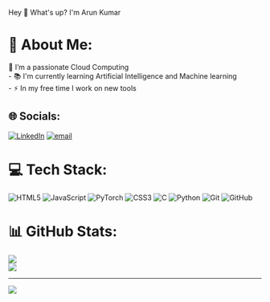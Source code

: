 Hey 👋 What's up?
I'm Arun Kumar
# 💫 About Me:
🔭 I’m a passionate Cloud Computing<br>- 📚 I'm currently learning Artificial Intelligence and Machine learning<br>- ⚡ In my free time I work on new tools


## 🌐 Socials:
[![LinkedIn](https://img.shields.io/badge/LinkedIn-%230077B5.svg?logo=linkedin&logoColor=white)](https://linkedin.com/in/www.linkedin.com/in/killampalliarunkumar66) [![email](https://img.shields.io/badge/Email-D14836?logo=gmail&logoColor=white)](mailto:killampalli666@gmail.com) 

# 💻 Tech Stack:
![HTML5](https://img.shields.io/badge/html5-%23E34F26.svg?style=for-the-badge&logo=html5&logoColor=white) ![JavaScript](https://img.shields.io/badge/javascript-%23323330.svg?style=for-the-badge&logo=javascript&logoColor=%23F7DF1E) ![PyTorch](https://img.shields.io/badge/PyTorch-%23EE4C2C.svg?style=for-the-badge&logo=PyTorch&logoColor=white) ![CSS3](https://img.shields.io/badge/css3-%231572B6.svg?style=for-the-badge&logo=css3&logoColor=white) ![C](https://img.shields.io/badge/c-%2300599C.svg?style=for-the-badge&logo=c&logoColor=white) ![Python](https://img.shields.io/badge/python-3670A0?style=for-the-badge&logo=python&logoColor=ffdd54) ![Git](https://img.shields.io/badge/git-%23F05033.svg?style=for-the-badge&logo=git&logoColor=white) ![GitHub](https://img.shields.io/badge/github-%23121011.svg?style=for-the-badge&logo=github&logoColor=white)
# 📊 GitHub Stats:

![](https://nirzak-streak-stats.vercel.app/?user=Arunk-2794&theme=dark&hide_border=false)<br/>
![](https://github-readme-stats.vercel.app/api/top-langs/?username=Arunk-2794&theme=dark&hide_border=false&include_all_commits=false&count_private=false&layout=compact)

---
[![](https://visitcount.itsvg.in/api?id=Arunk-2794&icon=0&color=0)](https://visitcount.itsvg.in)

<!-- Proudly created with GPRM ( https://gprm.itsvg.in ) -->
